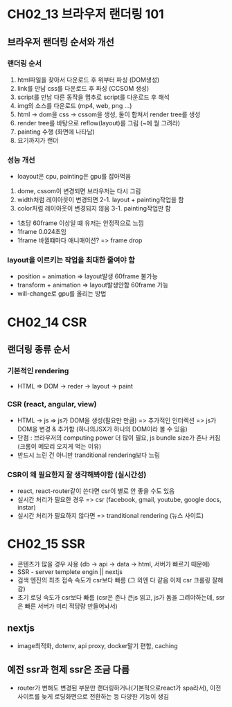 # CH02_13 브라우저 랜더링 101

## 브라우저 랜더링 순서와 개선

### 랜더링 순서

1. html파일을 찾아서 다운로드 후 위부터 파싱 (DOM생성)
2. link를 만남 css를 다운로드 후 파싱 (CCSOM 생성)
3. script를 만남 다른 동작을 멈추로 script를 다운로드 후 해석
4. img의 소스를 다운로드 (mp4, web, png ...)
5. html -> dom을 css -> cssom을 생성, 둘이 합쳐서 render tree를 생성
6. render tree를 바탕으로 reflow(layout)를 그림 (~에 뭘 그려라)
7. painting 수행 (화면에 나타남)
8. 요기까지가 랜더

### 성능 개선

- loayout은 cpu, painting은 gpu를 잡아먹음

1. dome, cssom이 변경되면 브라우저는 다시 그림
2. width처럼 레이아웃이 변경되면
   2-1. layout + painting작업을 함
3. color처럼 레이아웃이 변경되지 않음
   3-1. painting작업만 함

- 1초당 60frame 이상일 떄 유저는 안정적으로 느낌
- 1frame 0.024초임
- 1frame 바뀔떄마다 애니매이션? => frame drop

### layout을 이르키는 작업을 최대한 줄여야 함

- position + animation => layout발생 60frame 불가능
- transform + animation => layout발생안함 60frame 가능
- will-change로 gpu를 올리는 방법

# CH02_14 CSR

## 랜더링 종류 순서

### 기본적인 rendering

- HTML => DOM -> reder -> layout -> paint

### CSR (react, angular, view)

- HTML -> js => js가 DOM을 생성(필요만 만큼) => 추가적인 인터렉션 => js가 DOM을 변경 & 추가함 (하나의JSX가 하나의 DOM이라 볼 수 있음)
- 단점 : 브라우저의 computing power 더 많이 필요, js bundle size가 존나 커짐 (크롬이 메모리 오지게 먹는 이유)
- 반드시 느린 건 아니만 tranditional rendering보다 느림

### CSR이 왜 필요한지 잘 생각해봐야함 (실시간성)

- react, react-router같이 쓴다면 csr이 별로 안 좋을 수도 있음
- 실시간 처리가 필요한 경우 => csr (facebook, gmail, youtube, google docs, instar)
- 실시간 처리가 필요하지 않다면 => tranditional rendering (뉴스 사이트)

# CH02_15 SSR

- 콘텐츠가 많을 경우 사용 (db -> api -> data -> html, 서버가 빠르기 때문에)
- SSR - server templete engin || nextjs
- 검색 엔진의 최초 접속 속도가 csr보다 빠름 (그 외엔 다 같음 이제 csr 크롤링 잘해감)
- 초기 로딩 속도가 csr보다 빠름 (csr은 존나 큰js 읽고, js가 돔을 그려야하는데, ssr은 빠른 서버가 미리 적당량 만들어놔서)

## nextjs

- image최적화, dotenv, api proxy, docker말기 편함, caching

## 예전 ssr과 현제 ssr은 조금 다름

- router가 변해도 변경된 부분만 랜더링하거나(기본적으로react가 spa라서), 이전 사이트를 늦게 로딩화면으로 전환하는 등 다양한 기능이 생김
